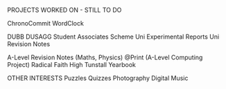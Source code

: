 PROJECTS WORKED ON - STILL TO DO

ChronoCommit
WordClock

DUBB
DUSAGG
Student Associates Scheme
Uni Experimental Reports
Uni Revision Notes

A-Level Revision Notes (Maths, Physics)
@Print (A-Level Computing Project)
Radical Faith
High Tunstall Yearbook

OTHER INTERESTS
Puzzles
Quizzes
Photography
Digital
Music
